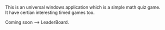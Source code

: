 This is an universal windows application which is a simple math quiz game. It have certian interesting timed games too.

Coming soon --> LeaderBoard.
